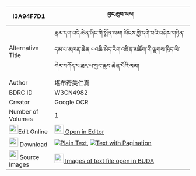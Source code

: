 |I3A94F7D1|བྱང་ཆུབ་ལམ། 
| --- | --- 
|Alternative Title |རྣམ་དག་བདེ་ཆེན་ཞིང་གི་སྨོན་ལམ། ཡོངས་ཀྱི་དགེ་བའི་བཤེས་གཉེན་དམ་པ་མཁན་ཆེན ༧འཆི་མེད་རིག་འཛིན་མཆོག་གི་ལྗགས་ཁྲིད་ཡི་གེར་བཀོད་པ་ཐར་པ་བྱང་ཆུབ་ཆེན་པོའི་ལམ།
|Author| 堪布奇美仁真
|BDRC ID | W3CN4982
|Creator | Google OCR
|Number of Volumes| 1
|<img width="25" src="https://img.icons8.com/color/25/000000/edit-property.png">Edit Online| [<img width="25" src="https://avatars.githubusercontent.com/u/45091458?s=200&v=4"> Open in Editor](http://editor.openpecha.org/I3A94F7D1)
|<img width="25" src="https://img.icons8.com/fluent/48/000000/download-2.png"/>  Download | [![](https://img.icons8.com/color/20/000000/txt.png)Plain Text](https://github.com/Openpecha/I3A94F7D1/releases/download/v1/changchub_lam_plain_I3A94F7D1.zip), [![](https://img.icons8.com/color/20/000000/txt.png)Text with Pagination](https://github.com/Openpecha/I3A94F7D1/releases/download/v1/changchub_lam_pages_I3A94F7D1.zip)
|<img width="25" src="https://img.icons8.com/plasticine/100/000000/pictures-folder.png"/>  Source Images | [<img width="25" src="https://library.bdrc.io/icons/BUDA-small.svg"> Images of text file open in BUDA](https://library.bdrc.io/show/bdr:W3CN4982)